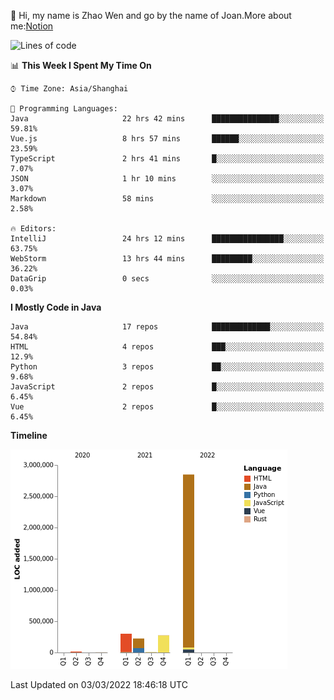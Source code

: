 :wave: Hi, my name is Zhao Wen and go by the name of Joan.More about me:[Notion](https://ybqdren.notion.site/ybqdren/Wen-Zhao-Java-03c1dd267cf5427c908cc5a01541717e)


<!--START_SECTION:waka-->
![Lines of code](https://img.shields.io/badge/From%20Hello%20World%20I%27ve%20Written-4%20Million%20lines%20of%20code-blue)

📊 **This Week I Spent My Time On** 

```text
⌚︎ Time Zone: Asia/Shanghai

💬 Programming Languages: 
Java                     22 hrs 42 mins      ███████████████░░░░░░░░░░   59.81% 
Vue.js                   8 hrs 57 mins       ██████░░░░░░░░░░░░░░░░░░░   23.59% 
TypeScript               2 hrs 41 mins       █░░░░░░░░░░░░░░░░░░░░░░░░   7.07% 
JSON                     1 hr 10 mins        ░░░░░░░░░░░░░░░░░░░░░░░░░   3.07% 
Markdown                 58 mins             ░░░░░░░░░░░░░░░░░░░░░░░░░   2.58%

🔥 Editors: 
IntelliJ                 24 hrs 12 mins      ████████████████░░░░░░░░░   63.75% 
WebStorm                 13 hrs 44 mins      █████████░░░░░░░░░░░░░░░░   36.22% 
DataGrip                 0 secs              ░░░░░░░░░░░░░░░░░░░░░░░░░   0.03%

```

**I Mostly Code in Java** 

```text
Java                     17 repos            █████████████░░░░░░░░░░░░   54.84% 
HTML                     4 repos             ███░░░░░░░░░░░░░░░░░░░░░░   12.9% 
Python                   3 repos             ██░░░░░░░░░░░░░░░░░░░░░░░   9.68% 
JavaScript               2 repos             █░░░░░░░░░░░░░░░░░░░░░░░░   6.45% 
Vue                      2 repos             █░░░░░░░░░░░░░░░░░░░░░░░░   6.45%

```


**Timeline**

![Chart not found](https://raw.githubusercontent.com/ybqdren/ybqdren/main/charts/bar_graph.png) 


 Last Updated on 03/03/2022 18:46:18 UTC
<!--END_SECTION:waka-->

